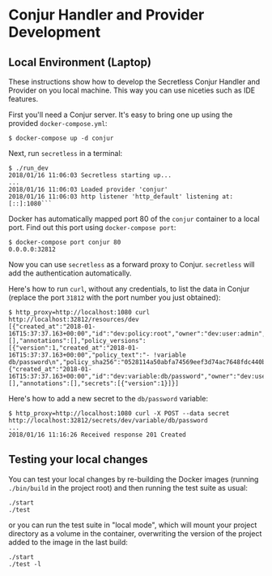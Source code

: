 # Conjur Handler and Provider Development

## Local Environment (Laptop)

These instructions show how to develop the Secretless Conjur Handler and Provider on you local machine. This way you can use niceties such as IDE features.

First you'll need a Conjur server. It's easy to bring one up using the provided `docker-compose.yml`:

```sh-session
$ docker-compose up -d conjur
```

Next, run `secretless` in a terminal:

```sh-session
$ ./run_dev
2018/01/16 11:06:03 Secretless starting up...
...
2018/01/16 11:06:03 Loaded provider 'conjur'
2018/01/16 11:06:03 http listener 'http_default' listening at: [::]:1080```
```

Docker has automatically mapped port 80 of the `conjur` container to a local port. Find out this port using `docker-compose port`:

```sh-session
$ docker-compose port conjur 80
0.0.0.0:32812
```

Now you can use `secretless` as a forward proxy to Conjur. `secretless` will add the authentication automatically.

Here's how to run `curl`, without any credentials, to list the data in Conjur (replace the port `31812` with the port number you just obtained):

```sh-session
$ http_proxy=http://localhost:1080 curl http://localhost:32812/resources/dev
[{"created_at":"2018-01-16T15:37:37.163+00:00","id":"dev:policy:root","owner":"dev:user:admin","permissions":[],"annotations":[],"policy_versions":[{"version":1,"created_at":"2018-01-16T15:37:37.163+00:00","policy_text":"- !variable db/password\n","policy_sha256":"0528114a50abfa74569eef3d74ac7648fdc440b5b74474593875758b82eb6dd2","id":"dev:policy:root","role":"dev:user:admin"}]},{"created_at":"2018-01-16T15:37:37.163+00:00","id":"dev:variable:db/password","owner":"dev:user:admin","policy":"dev:policy:root","permissions":[],"annotations":[],"secrets":[{"version":1}]}]
```

Here's how to add a new secret to the `db/password` variable:

```sh-session
$ http_proxy=http://localhost:1080 curl -X POST --data secret http://localhost:32812/secrets/dev/variable/db/password
...
2018/01/16 11:16:26 Received response 201 Created
```

## Testing your local changes

You can test your local changes by re-building the Docker images (running
`./bin/build` in the project root) and then running the test suite as usual:
```
./start
./test
```
or you can run the test suite in "local mode", which will mount your project
directory as a volume in the container, overwriting the version of the project
added to the image in the last build:
```
./start
./test -l
```
